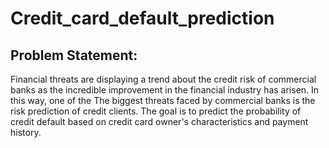 # Credit_card_default_prediction
## Problem Statement:

Financial threats are displaying a trend about the credit risk of commercial banks as the
incredible improvement in the financial industry has arisen. In this way, one of the
The biggest threats faced by commercial banks is the risk prediction of credit clients.
The goal is to predict the probability of credit default based on credit card owner's
characteristics and payment history.

